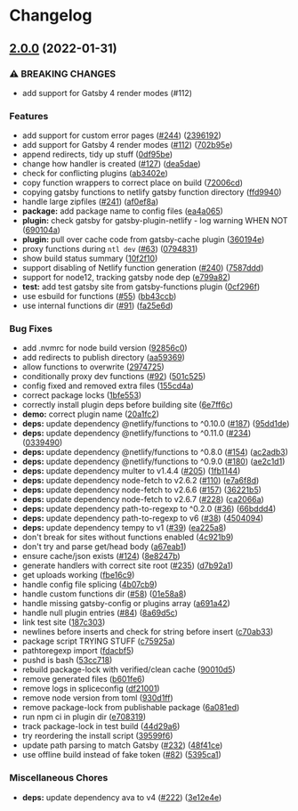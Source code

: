 # Changelog

## [2.0.0](https://github.com/netlify/netlify-plugin-gatsby/compare/v2.0.0-zz-beta.0...v2.0.0) (2022-01-31)


### ⚠ BREAKING CHANGES

* add support for Gatsby 4 render modes (#112)

### Features

* add support for custom error pages ([#244](https://github.com/netlify/netlify-plugin-gatsby/issues/244)) ([2396192](https://github.com/netlify/netlify-plugin-gatsby/commit/23961922aacb0f0bf72cb987615514baaabec16f))
* add support for Gatsby 4 render modes ([#112](https://github.com/netlify/netlify-plugin-gatsby/issues/112)) ([702b95e](https://github.com/netlify/netlify-plugin-gatsby/commit/702b95e91379c01a2353b3feabf9c596ce5c06db))
* append redirects, tidy up stuff ([0df95be](https://github.com/netlify/netlify-plugin-gatsby/commit/0df95be9476b2ae4992a813880539893844984da))
* change how handler is created ([#127](https://github.com/netlify/netlify-plugin-gatsby/issues/127)) ([dea5dae](https://github.com/netlify/netlify-plugin-gatsby/commit/dea5daea980ba909aaae5f9f8da02887c65e9867))
* check for conflicting plugins ([ab3402e](https://github.com/netlify/netlify-plugin-gatsby/commit/ab3402e7b53b802c7a42d0d4a74f98e9799c8e22))
* copy function wrappers to correct place on build ([72006cd](https://github.com/netlify/netlify-plugin-gatsby/commit/72006cdc1b8b1cd43408e532930af066aa18cadf))
* copying gatsby functions to netlify gatsby function directory ([ffd9940](https://github.com/netlify/netlify-plugin-gatsby/commit/ffd99409082ae8e3a2add98e19ccf98f71dac00c))
* handle large zipfiles ([#241](https://github.com/netlify/netlify-plugin-gatsby/issues/241)) ([af0ef8a](https://github.com/netlify/netlify-plugin-gatsby/commit/af0ef8a3633128744cb5434ed55762d6ce68892a))
* **package:** add package name to config files ([ea4a065](https://github.com/netlify/netlify-plugin-gatsby/commit/ea4a065a2846b81fffad7db0c37e22cf71ecd8cd))
* **plugin:** check gatsby for gatsby-plugin-netlify - log warning WHEN NOT ([690104a](https://github.com/netlify/netlify-plugin-gatsby/commit/690104ad7358641c42444b3596ffdddae3c8e4ae))
* **plugin:** pull over cache code from gatsby-cache plugin ([360194e](https://github.com/netlify/netlify-plugin-gatsby/commit/360194e042a208a0a134b6fe6a771ed457507de9))
* proxy functions during `ntl dev` ([#63](https://github.com/netlify/netlify-plugin-gatsby/issues/63)) ([0794831](https://github.com/netlify/netlify-plugin-gatsby/commit/079483174758a46bae206c158024e70fda9b63d1))
* show build status summary ([10f2f10](https://github.com/netlify/netlify-plugin-gatsby/commit/10f2f106f81c0c27abe029d038e6fe41df852a21))
* support disabling of Netlify function generation ([#240](https://github.com/netlify/netlify-plugin-gatsby/issues/240)) ([7587ddd](https://github.com/netlify/netlify-plugin-gatsby/commit/7587ddd9368d73c8c015d1be900abdba99e64ec3))
* support for node12, tracking gatsby node dep ([e799a82](https://github.com/netlify/netlify-plugin-gatsby/commit/e799a827519442a8ae6bbae02586ec3223419ea3))
* **test:** add test gatsby site from gatsby-functions plugin ([0cf296f](https://github.com/netlify/netlify-plugin-gatsby/commit/0cf296f4753a495a25e8027964b88b1f46a6fdfa))
* use esbuild for functions ([#55](https://github.com/netlify/netlify-plugin-gatsby/issues/55)) ([bb43ccb](https://github.com/netlify/netlify-plugin-gatsby/commit/bb43ccbff7bac42005e4fdfbbc6f63db6b5bf4ed))
* use internal functions dir ([#91](https://github.com/netlify/netlify-plugin-gatsby/issues/91)) ([fa25e6d](https://github.com/netlify/netlify-plugin-gatsby/commit/fa25e6dd2fa390da6b64a46846b7aee4ca30c1e6))


### Bug Fixes

* add .nvmrc for node build version ([92856c0](https://github.com/netlify/netlify-plugin-gatsby/commit/92856c09ef923f70e0822806d46924f582090442))
* add redirects to publish directory ([aa59369](https://github.com/netlify/netlify-plugin-gatsby/commit/aa5936984c77f86ba2b461767ffadfeb99bf1294))
* allow functions to overwrite ([2974725](https://github.com/netlify/netlify-plugin-gatsby/commit/2974725fbd120548f01af1245742e14ccb52d3e8))
* conditionally proxy dev functions ([#92](https://github.com/netlify/netlify-plugin-gatsby/issues/92)) ([501c525](https://github.com/netlify/netlify-plugin-gatsby/commit/501c5256d76494f13f83c8bf42b63763dea6bf07))
* config fixed and removed extra files ([155cd4a](https://github.com/netlify/netlify-plugin-gatsby/commit/155cd4af05528deda59b754a6c2bd8348dfeb787))
* correct package locks ([1bfe553](https://github.com/netlify/netlify-plugin-gatsby/commit/1bfe55324bfab15d7f1c64d87504c47c9a6dd600))
* correctly install plugin deps before building site ([6e7ff6c](https://github.com/netlify/netlify-plugin-gatsby/commit/6e7ff6c2bdfd8575d7af23cac47832e194b58586))
* **demo:** correct plugin name ([20a1fc2](https://github.com/netlify/netlify-plugin-gatsby/commit/20a1fc251aa60ab183b6b350420378f3c0aad68e))
* **deps:** update dependency @netlify/functions to ^0.10.0 ([#187](https://github.com/netlify/netlify-plugin-gatsby/issues/187)) ([95dd1de](https://github.com/netlify/netlify-plugin-gatsby/commit/95dd1de97ea211bc1fa11d92d18314b47b75284c))
* **deps:** update dependency @netlify/functions to ^0.11.0 ([#234](https://github.com/netlify/netlify-plugin-gatsby/issues/234)) ([0339490](https://github.com/netlify/netlify-plugin-gatsby/commit/033949098ac35a2f990cbea2dc735e491a4fe5d0))
* **deps:** update dependency @netlify/functions to ^0.8.0 ([#154](https://github.com/netlify/netlify-plugin-gatsby/issues/154)) ([ac2adb3](https://github.com/netlify/netlify-plugin-gatsby/commit/ac2adb3a4f2f20da7f22d8fb61486e645322d7b1))
* **deps:** update dependency @netlify/functions to ^0.9.0 ([#180](https://github.com/netlify/netlify-plugin-gatsby/issues/180)) ([ae2c1d1](https://github.com/netlify/netlify-plugin-gatsby/commit/ae2c1d12d915165d8c296d981c5cc55b0e9a77d7))
* **deps:** update dependency multer to v1.4.4 ([#205](https://github.com/netlify/netlify-plugin-gatsby/issues/205)) ([1fb1144](https://github.com/netlify/netlify-plugin-gatsby/commit/1fb1144d7e5b28c8c37a03158e94b5eb52864c9a))
* **deps:** update dependency node-fetch to v2.6.2 ([#110](https://github.com/netlify/netlify-plugin-gatsby/issues/110)) ([e7a6f8d](https://github.com/netlify/netlify-plugin-gatsby/commit/e7a6f8d4768ae22a470273e052334d699a8912c8))
* **deps:** update dependency node-fetch to v2.6.6 ([#157](https://github.com/netlify/netlify-plugin-gatsby/issues/157)) ([36221b5](https://github.com/netlify/netlify-plugin-gatsby/commit/36221b5ba3150d88efa6c7378c4926cd822125c9))
* **deps:** update dependency node-fetch to v2.6.7 ([#228](https://github.com/netlify/netlify-plugin-gatsby/issues/228)) ([ca2066a](https://github.com/netlify/netlify-plugin-gatsby/commit/ca2066afc8ad21bd22b2207fec19f095f26cd4fa))
* **deps:** update dependency path-to-regexp to ^0.2.0 ([#36](https://github.com/netlify/netlify-plugin-gatsby/issues/36)) ([66bddd4](https://github.com/netlify/netlify-plugin-gatsby/commit/66bddd4de9bcc64a7fead1524f5c65e16b6ab995))
* **deps:** update dependency path-to-regexp to v6 ([#38](https://github.com/netlify/netlify-plugin-gatsby/issues/38)) ([4504094](https://github.com/netlify/netlify-plugin-gatsby/commit/45040947be5e66dec8b652f77f96e476f466c5b5))
* **deps:** update dependency tempy to v1 ([#39](https://github.com/netlify/netlify-plugin-gatsby/issues/39)) ([ea225a8](https://github.com/netlify/netlify-plugin-gatsby/commit/ea225a8b7e7ee5d18f3b0dc338c780ba5d223301))
* don't break for sites without functions enabled ([4c921b9](https://github.com/netlify/netlify-plugin-gatsby/commit/4c921b91793353f37c3a663df1391033294c72ea))
* don't try and parse get/head body ([a67eab1](https://github.com/netlify/netlify-plugin-gatsby/commit/a67eab178690bef8bd2bf33a4f618ef26054cb02))
* ensure cache/json exists ([#124](https://github.com/netlify/netlify-plugin-gatsby/issues/124)) ([8e8247b](https://github.com/netlify/netlify-plugin-gatsby/commit/8e8247bf8051fb7814077f427338de24cdf28c10))
* generate handlers with correct site root ([#235](https://github.com/netlify/netlify-plugin-gatsby/issues/235)) ([d7b92a1](https://github.com/netlify/netlify-plugin-gatsby/commit/d7b92a199e09331b29ceaf895cffc2f804e6082e))
* get uploads working ([fbe16c9](https://github.com/netlify/netlify-plugin-gatsby/commit/fbe16c9a9d2e271065f31795f4ff805dfa06398d))
* handle config file splicing ([4b07cb9](https://github.com/netlify/netlify-plugin-gatsby/commit/4b07cb9715edcfba763e3398096e523c0c6f4076))
* handle custom functions dir ([#58](https://github.com/netlify/netlify-plugin-gatsby/issues/58)) ([01e58a8](https://github.com/netlify/netlify-plugin-gatsby/commit/01e58a8c381c8ac52fe9f503434cf8400b50ba3e))
* handle missing gatsby-config or plugins array ([a691a42](https://github.com/netlify/netlify-plugin-gatsby/commit/a691a42601835d5a9ca76e9cabc782cd5af35bf6))
* handle null plugin entries ([#84](https://github.com/netlify/netlify-plugin-gatsby/issues/84)) ([8a69d5c](https://github.com/netlify/netlify-plugin-gatsby/commit/8a69d5cf504fadf53f17f8e50a92a76714f00084))
* link test site ([187c303](https://github.com/netlify/netlify-plugin-gatsby/commit/187c303d91c1baed3f42ef8cb813dfd4dd33383d))
* newlines before inserts and check for string before insert ([c70ab33](https://github.com/netlify/netlify-plugin-gatsby/commit/c70ab33e8df62573d13dd489bb615872a3194e3d))
* package script TRYING STUFF ([c75925a](https://github.com/netlify/netlify-plugin-gatsby/commit/c75925ac7bdb020199965f088b286324ffb5af18))
* pathtoregexp import ([fdacbf5](https://github.com/netlify/netlify-plugin-gatsby/commit/fdacbf5376ad07ca487635aad808da76a49f77fe))
* pushd is bash ([53cc718](https://github.com/netlify/netlify-plugin-gatsby/commit/53cc718a1563445196b0715af426231af9cfcd1f))
* rebuild package-lock with verified/clean cache ([90010d5](https://github.com/netlify/netlify-plugin-gatsby/commit/90010d503948442455a570e70624629375525bc5))
* remove generated files ([b601fe6](https://github.com/netlify/netlify-plugin-gatsby/commit/b601fe6dbef648c0b2466dab5566ae00ae130551))
* remove logs in spliceconfig ([df21001](https://github.com/netlify/netlify-plugin-gatsby/commit/df210018d23deaceff61e1dfe4b1c8a324c8df56))
* remove node version from toml ([930d1ff](https://github.com/netlify/netlify-plugin-gatsby/commit/930d1ffd4e3e08e0cd992d32dd71eff892ab2102))
* remove package-lock from publishable package ([6a081ed](https://github.com/netlify/netlify-plugin-gatsby/commit/6a081ed90efc383f8abc6a72f0a5e7941934fca9))
* run npm ci in plugin dir ([e708319](https://github.com/netlify/netlify-plugin-gatsby/commit/e7083199f815ec2da195d8c5af45ed668a8320e7))
* track package-lock in test build ([44d29a6](https://github.com/netlify/netlify-plugin-gatsby/commit/44d29a633de281fe03746c359307269ececc981e))
* try reordering the install script ([39599f6](https://github.com/netlify/netlify-plugin-gatsby/commit/39599f6306c22437b2918a24699fde22186ad5a8))
* update path parsing to match Gatsby ([#232](https://github.com/netlify/netlify-plugin-gatsby/issues/232)) ([48f41ce](https://github.com/netlify/netlify-plugin-gatsby/commit/48f41ce7e953d7a09ef89177ec2a6cfd91d9ea76))
* use offline build instead of fake token ([#82](https://github.com/netlify/netlify-plugin-gatsby/issues/82)) ([5395ca1](https://github.com/netlify/netlify-plugin-gatsby/commit/5395ca13ad22ca8a0c2e41748f0119e708860540))


### Miscellaneous Chores

* **deps:** update dependency ava to v4 ([#222](https://github.com/netlify/netlify-plugin-gatsby/issues/222)) ([3e12e4e](https://github.com/netlify/netlify-plugin-gatsby/commit/3e12e4eee448f5b534319c9da8f7509d97ee4294))
